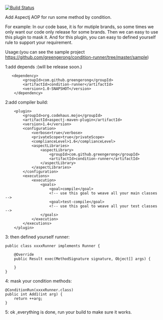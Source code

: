 [![Build Status](https://travis-ci.org/greengerong/condition-runner.png?branch=master)](https://travis-ci.org/greengerong/condition-runner)

Add Aspectj AOP for run some method by condition.

For example: In our code base, it is for mutiple brands, so some times we only want our code only release for some brands.
Then we can easy to use this plugin to mask it. And for this plugin, you can easy to defined yourself rule to support your requirement.

Usage:(you can see the sample project https://github.com/greengerong/condition-runner/tree/master/sample)

1:add depends :(will be release soon.)

       <dependency>
            <groupId>com.github.greengerong</groupId>
            <artifactId>condition-runner</artifactId>
            <version>1.0-SNAPSHOT</version>
        </dependency>


 2:add compiler build:

        <plugin>
            <groupId>org.codehaus.mojo</groupId>
            <artifactId>aspectj-maven-plugin</artifactId>
            <version>1.4</version>
            <configuration>
                <verbose>true</verbose>
                <privateScope>true</privateScope>
                <complianceLevel>1.6</complianceLevel>
                <aspectLibraries>
                    <aspectLibrary>
                        <groupId>com.github.greengerong</groupId>
                        <artifactId>condition-runner</artifactId>
                    </aspectLibrary>
                </aspectLibraries>
            </configuration>
            <executions>
                <execution>
                    <goals>
                        <goal>compile</goal>
                        <!-- use this goal to weave all your main classes -->
                        <goal>test-compile</goal>
                        <!-- use this goal to weave all your test classes -->
                    </goals>
                </execution>
            </executions>
        </plugin>

3: then defined yourself runner:

    public class xxxxRunner implements Runner {

        @Override
        public Result exec(MethodSignature signature, Object[] args) {

        }
    }

4: mask your condition methods:

    @ConditionRun(xxxxRunner.class)
    public int Add1(int arg) {
        return ++arg;
    }


5: ok ,everything is done, run your build to make sure it works.
